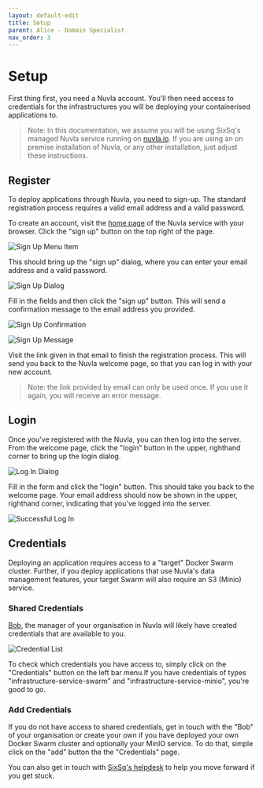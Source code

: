 ```yaml
---
layout: default-edit
title: Setup
parent: Alice - Domain Specialist
nav_order: 3
---
```


Setup
=====

First thing first, you need a Nuvla account.  You'll then need access to credentials for the infrastructures you will be deploying your containerised applications to.

> Note: In this documentation, we assume you will be using SixSq's managed Nuvla service running on [nuvla.io](https://test.nuvla.io). If you are using an on premise installation of Nuvla, or any other installation, just adjust these instructions.

## Register

To deploy applications through Nuvla, you need to sign-up. The standard registration process requires a valid email address and a valid password.

To create an account, visit the [home page](https://nuvla.io/) of the Nuvla service with your browser. Click the "sign up" button on the top right of the page.

![Sign Up Menu Item](/docs/assets/sign-up-button.png)

This should bring up the "sign up" dialog, where you can enter your email address and a valid password.

![Sign Up Dialog](/docs/assets/sign-up-dialog.png)

Fill in the fields and then click the "sign up" button.  This will send a confirmation message to the email address you provided.

![Sign Up Confirmation](/docs/assets/sign-up-message.png)

![Sign Up Message](/docs/assets/sign-up-email.png)

Visit the link given in that email to finish the registration process. This will send you back to the Nuvla welcome page, so that you can log in with your new account.

> Note: the link provided by email can only be used once. If you use it again, you will receive an error message.

## Login

Once you've registered with the Nuvla, you can then log into the server.  From the welcome page, click the "login" button in the upper, righthand corner to bring up the login dialog.

![Log In Dialog](/docs/assets/log-in-dialog.png)

Fill in the form and click the "login" button.  This should take you back to the welcome page. Your email address should now be shown in the upper, righthand corner, indicating that you've logged into the server.

![Successful Log In](/docs/assets/log-in-success.png)

## Credentials

Deploying an application requires access to a "target" Docker Swarm cluster.  Further, if you deploy applications that use Nuvla's data management features, your target Swarm will also require an S3 (Minio) service.

### Shared Credentials

[Bob](/bob), the manager of your organisation in Nuvla will likely have created credentials that are available to you.

![Credential List](/docs/assets/api-creds.png)

To check which credentials you have access to, simply click on the "Credentials" button on the left bar menu.If you have credentials of types "infrastructure-service-swarm" and "infrastructure-service-minio", you're good to go.

### Add Credentials

If you do not have access to shared credentials, get in touch with the "Bob" of your organisation or create your own if you have deployed your own Docker Swarm cluster and optionally your MinIO service. To do that, simple click on the "add" button the the "Credentials" page.

You can also get in touch with [SixSq's helpdesk](mailto:support@sixsq.com) to help you move forward if you get stuck.
